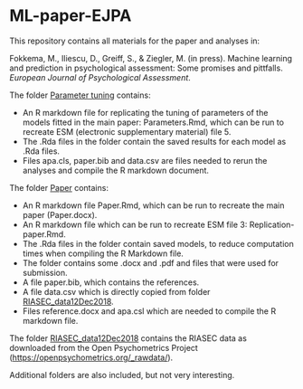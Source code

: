 # ML-paper-EJPA

This repository contains all materials for the paper and analyses in:

Fokkema, M., Iliescu, D., Greiff, S., & Ziegler, M. (in press). Machine learning and prediction in psychological assessment: Some promises and pittfalls. *European Journal of Psychological Assessment*.

The folder [Parameter tuning](/Parameter%20tuning) contains: 

* An R markdown file for replicating the tuning of parameters of the models fitted in the main paper: Parameters.Rmd, which can be run to recreate ESM (electronic supplementary material) file 5. 
* The .Rda files in the folder contain the saved results for each model as .Rda files. 
* Files apa.cls, paper.bib and data.csv are files needed to rerun the analyses and compile the R markdown document.

The folder [Paper](/Paper) contains:

* An R markdown file Paper.Rmd, which can be run to recreate the main paper (Paper.docx). 
* An R markdown file which can be run to recreate ESM file 3: Replication-paper.Rmd. 
* The .Rda files in the folder contain saved models, to reduce computation times when compiling the R Markdown file. 
* The folder contains some .docx and .pdf and files that were used for submission.
* A file paper.bib, which contains the references.
* A file data.csv which is directly copied from folder [RIASEC_data12Dec2018](/RIASEC_data12Dec2018).
* Files reference.docx and apa.csl which are needed to compile the R markdown file.

The folder [RIASEC_data12Dec2018](/RIASEC_data12Dec2018) contains the RIASEC data as downloaded from the Open Psychometrics Project (https://openpsychometrics.org/_rawdata/). 

Additional folders are also included, but not very interesting.
